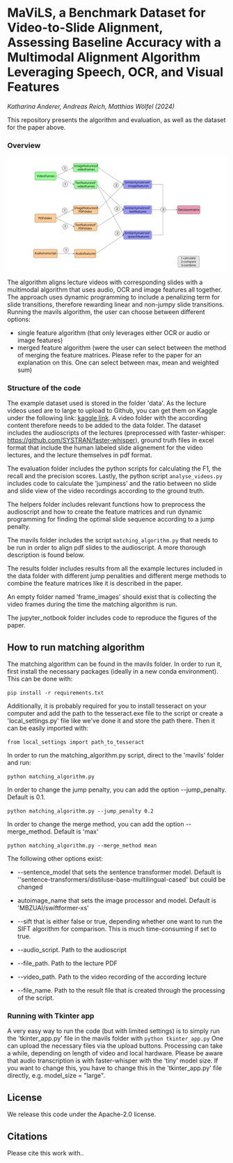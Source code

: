 # MaViLS, a Benchmark Dataset for Video-to-Slide Alignment, Assessing Baseline Accuracy with a Multimodal Alignment Algorithm Leveraging Speech, OCR, and Visual Features
*Katharina Anderer, Andreas Reich, Matthias Wölfel (2024)*

This repository presents the algorithm and evaluation, as well as the dataset for the paper above.

### Overview
![Overview of MaViLS algorithm](graphik_final.svg)

The algorithm aligns lecture videos with corresponding slides with a multimodal algorithm that uses audio, OCR and image features all together. The approach uses dynamic programming to include a penalizing term for slide transitions, therefore rewarding linear and non-jumpy slide transitions. Running the mavils algorithm, the user can choose between different options:

* single feature algorithm (that only leverages either OCR or audio or image features)
* merged feature algorithm (were the user can select between the method of merging the feature matrices. Please refer to the paper for an explanation on this. One can select between max, mean and weighted sum)


### Structure of the code

The example dataset used is stored in the folder 'data'. As the lecture videos used are to large to upload to Github, you can get them on Kaggle under the following link: [kaggle link](https://kaggle.com/datasets/e98bcdecedc67af45204338260556f932f8ec426b81caed0130d2cce80c4ea84). A video folder with the according content therefore needs to be added to the data folder.
The dataset includes the audioscripts of the lectures (preprocessed with faster-whisper: https://github.com/SYSTRAN/faster-whisper), ground truth files in excel format that include the human labeled slide alignement for the video lectures, and the lecture themselves in pdf format.

The evaluation folder includes the python scripts for calculating the F1, the recall and the precision scores. Lastly, the python script ```analyse_videos.py``` includes code to calculate the 'jumpiness' and the ratio between no slide and slide view of the video recordings according to the ground truth. 

The helpers folder includes relevant functions how to preprocess the audioscript and how to create the feature matrices and run dynamic programming for finding the optimal slide sequence according to a jump penalty. 

The mavils folder includes the script ```matching_algorithm.py``` that needs to be run in order to align pdf slides to the audioscript. A more thorough description is found below.

The results folder includes results from all the example lectures included in the data folder with different jump penalities and different merge methods to combine the feature matrices like it is described in the paper. 

An empty folder named 'frame_images' should exist that is collecting the video frames during the time the matching algorithm is run. 

The jupyter_notbook folder includes code to reproduce the figures of the paper.

## How to run matching algorithm

The matching algorithm can be found in the mavils folder. In order to run it, first install the necessary packages (ideally in a new conda environment). This can be done with:

``pip install -r requirements.txt``

Additionally, it is probably required for you to install tesseract on your computer and add the path to the tesseract.exe file to the script or create a 'local_settings.py' file like we've done it and store the path there. Then it can be easily imported with:

``from local_settings import path_to_tesseract``

In order to run the matching_algorithm.py script, direct to the 'mavils' folder and run:

``python matching_algorithm.py``

In order to change the jump penalty, you can add the option --jump_penalty. Default is 0.1.

``python matching_algorithm.py --jump_penalty 0.2``

In order to change the merge method, you can add the option --merge_method. Default is 'max'

``python matching_algorithm.py --merge_method mean``

The following other options exist:

* --sentence_model that sets the sentence transformer model. Default is ''sentence-transformers/distiluse-base-multilingual-cased' but could be changed

* autoimage_name that sets the image processor and model. Default is 'MBZUAI/swiftformer-xs'

* --sift that is either false or true, depending whether one want to run the SIFT algorithm for comparison. This is much time-consuming if set to true.

* --audio_script. Path to the audioscript

* --file_path. Path to the lecture PDF

* --video_path. Path to the video recording of the according lecture

* --file_name. Path to the result file that is created through the processing of the script.

### Running with Tkinter app

A very easy way to run the code (but with limited settings) is to simply run the 'tkinter_app.py' file in the mavils folder with 
```python tkinter_app.py```
One can upload the necessary files via the upload buttons. Processing can take a while, depending on length of video and local hardware. Please be aware that audio transcription is with faster-whisper with the 'tiny' model size. If you want to change this, you have to change this in the 'tkinter_app.py' file directly, e.g. model_size = "large".

## License
We release this code under the Apache-2.0 license. 

## Citations
Please cite this work with..




